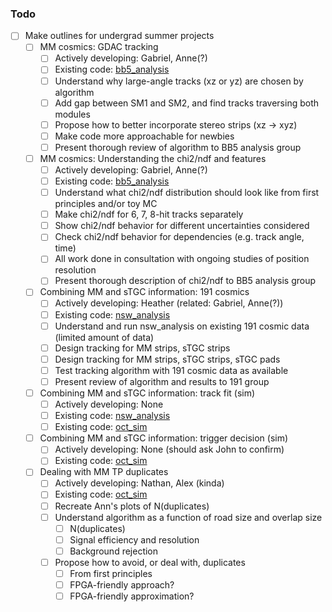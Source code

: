### Todo

- [ ] Make outlines for undergrad summer projects
   - [ ] MM cosmics: GDAC tracking
      - [ ] Actively developing: Gabriel, Anne(?)
      - [ ] Existing code: [bb5_analysis](https://gitlab.cern.ch/anwang/bb5_analysis)
      - [ ] Understand why large-angle tracks (xz or yz) are chosen by algorithm
      - [ ] Add gap between SM1 and SM2, and find tracks traversing both modules
      - [ ] Propose how to better incorporate stereo strips (xz -> xyz)
      - [ ] Make code more approachable for newbies
      - [ ] Present thorough review of algorithm to BB5 analysis group
   - [ ] MM cosmics: Understanding the chi2/ndf and features
      - [ ] Actively developing: Gabriel, Anne(?)
      - [ ] Existing code: [bb5_analysis](https://gitlab.cern.ch/anwang/bb5_analysis)
      - [ ] Understand what chi2/ndf distribution should look like from first principles and/or toy MC
      - [ ] Make chi2/ndf for 6, 7, 8-hit tracks separately
      - [ ] Show chi2/ndf behavior for different uncertainties considered
      - [ ] Check chi2/ndf behavior for dependencies (e.g. track angle, time)
      - [ ] All work done in consultation with ongoing studies of position resolution
      - [ ] Present thorough description of chi2/ndf to BB5 analysis group
   - [ ] Combining MM and sTGC information: 191 cosmics
      - [ ] Actively developing: Heather (related: Gabriel, Anne(?))
      - [ ] Existing code: [nsw_analysis](https://gitlab.cern.ch/atlas-muon-nsw-tools/nsw_analysis)
      - [ ] Understand and run nsw_analysis on existing 191 cosmic data (limited amount of data)
      - [ ] Design tracking for MM strips, sTGC strips
      - [ ] Design tracking for MM strips, sTGC strips, sTGC pads
      - [ ] Test tracking algorithm with 191 cosmic data as available
      - [ ] Present review of algorithm and results to 191 group
   - [ ] Combining MM and sTGC information: track fit (sim)
      - [ ] Actively developing: None
      - [ ] Existing code: [nsw_analysis](https://gitlab.cern.ch/atlas-muon-nsw-tools/nsw_analysis)
      - [ ] Existing code: [oct_sim](https://github.com/sezata/oct_sim)
   - [ ] Combining MM and sTGC information: trigger decision (sim)
      - [ ] Actively developing: None (should ask John to confirm)
      - [ ] Existing code: [oct_sim](https://github.com/sezata/oct_sim)
   - [ ] Dealing with MM TP duplicates
      - [ ] Actively developing: Nathan, Alex (kinda)
      - [ ] Existing code: [oct_sim](https://github.com/sezata/oct_sim)
      - [ ] Recreate Ann's plots of N(duplicates)
      - [ ] Understand algorithm as a function of road size and overlap size
         - [ ] N(duplicates)
         - [ ] Signal efficiency and resolution
         - [ ] Background rejection
      - [ ] Propose how to avoid, or deal with, duplicates
         - [ ] From first principles
         - [ ] FPGA-friendly approach?
         - [ ] FPGA-friendly approximation?
